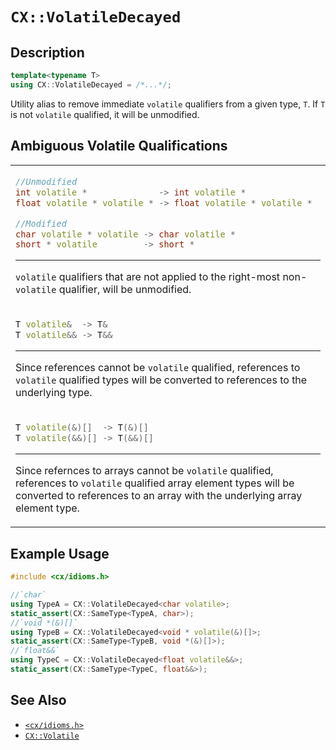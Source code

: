 # `CX::VolatileDecayed`
## Description
<area id="no-interactive-code"></area>
```c++
template<typename T>
using CX::VolatileDecayed = /*...*/;
```
Utility alias to remove immediate `volatile` qualifiers from a
given type, `T`. If `T` is not `volatile` qualified, it will be
unmodified.

## Ambiguous Volatile Qualifications
<table id="member-function-table">
 <tr><td>

  ```c++
  //Unmodified
  int volatile *              -> int volatile *
  float volatile * volatile * -> float volatile * volatile *

  //Modified
  char volatile * volatile -> char volatile *
  short * volatile         -> short *
  ```
  ---
  `volatile` qualifiers that are not applied to the right-most
  non-`volatile` qualifier, will be unmodified.

 </td></tr>
 <tr><td>

  ```c++
  T volatile&  -> T&
  T volatile&& -> T&&
  ```
  ---
  Since references cannot be `volatile` qualified, references to
  `volatile` qualified types will be converted to references to the
  underlying type.

 </td></tr>
 <tr><td>

  ```c++
  T volatile(&)[]  -> T(&)[]
  T volatile(&&)[] -> T(&&)[]
  ```
  ---
  Since refernces to arrays cannot be `volatile` qualified, references
  to `volatile` qualified array element types will be converted to
  references to an array with the underlying array element type.

 </td></tr>
</table>

## Example Usage
```c++
#include <cx/idioms.h>

//`char`
using TypeA = CX::VolatileDecayed<char volatile>;
static_assert(CX::SameType<TypeA, char>);
//`void *(&)[]`
using TypeB = CX::VolatileDecayed<void * volatile(&)[]>;
static_assert(CX::SameType<TypeB, void *(&)[]>);
//`float&&`
using TypeC = CX::VolatileDecayed<float volatile&&>;
static_assert(CX::SameType<TypeC, float&&>);
```

## See Also
 - [`<cx/idioms.h>`](../cx_idioms_h.md)
 - [`CX::Volatile`](./volatile.md)
